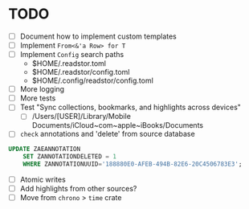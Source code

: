 # TODO

- [ ] Document how to implement custom templates
- [ ] Implement `From<&'a Row> for T`
- [ ] Implement `Config` search paths
    - $HOME/.readstor.toml
    - $HOME/.readstor/config.toml
    - $HOME/.config/readstor/config.toml
- [ ] More logging
- [ ] More tests
- [ ] Test "Sync collections, bookmarks, and highlights across devices"
    - [ ] /Users/[USER]/Library/Mobile Documents/iCloud~com~apple~iBooks/Documents
- [ ] `check` annotations and 'delete' from source database

```sql
UPDATE ZAEANNOTATION
    SET ZANNOTATIONDELETED = 1
    WHERE ZANNOTATIONUUID='188880E0-AFEB-494B-82E6-20C4506783E3';
```

- [ ] Atomic writes
- [ ] Add highlights from other sources?
- [ ] Move from `chrono` > `time` crate
